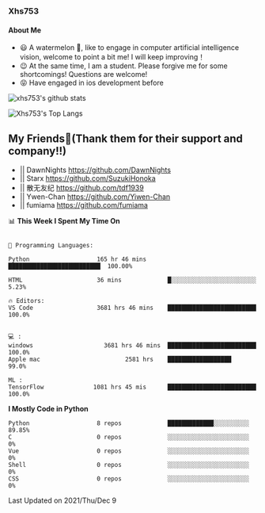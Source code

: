 ### Xhs753
#### About Me
- 😃 A watermelon 🍉, like to engage in 
computer artificial intelligence vision, 
welcome to point a bit me! 
I will keep improving！
- 😉 At the same time, I am a student. Please forgive me for some shortcomings! 
Questions are welcome!
- 😝 Have engaged in ios development before

![xhs753's github stats](https://github-readme-stats.vercel.app/api?username=xhs753&show_icons=true&theme=radical&line_height=20)



![Xhs753's Top Langs](https://github-readme-stats.vercel.app/api/top-langs/?username=xhs753&layout=compact&theme=radical&card_width=270) 

## My Friends🤗(Thank them for their support and company!!)
- || DawnNights https://github.com/DawnNights
- || Starx https://github.com/SuzukiHonoka
- || 散无友纪 https://github.com/tdf1939
- || Ywen-Chan https://github.com/Yiwen-Chan
- || fumiama https://github.com/fumiama




<!--START_SECTION:waka-->
📊 **This Week I Spent My Time On** 

```text

💬 Programming Languages: 

Python                   165 hr 46 mins      ██████████████████████████  100.00% 
 
HTML                     36 mins             █░░░░░░░░░░░░░░░░░░░░░░░░   5.23%

🔥 Editors: 
VS Code                  3681 hrs 46 mins    █████████████████████████   100.0%


💻 : 
windows                    3681 hrs 46 mins  █████████████████████████   100.0%
Apple mac                        2581 hrs    ██████████████████            99.0%

ML :
TensorFlow              1081 hrs 45 mis      █████████████████████████  100.0%

```

**I Mostly Code in Python** 

```text
Python                   8 repos             █████████████░░░░░░░░░░  89.85% 
C                        0 repos             ░░░░░░░░░░░░░░░░░░░░░░░  0% 
Vue                      0 repos             ░░░░░░░░░░░░░░░░░░░░░░░  0% 
Shell                    0 repos             ░░░░░░░░░░░░░░░░░░░░░░░  0% 
CSS                      0 repos             ░░░░░░░░░░░░░░░░░░░░░░░  0%

```



 Last Updated on 2021/Thu/Dec 9
<!--END_SECTION:waka-->

